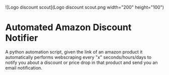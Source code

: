![Logo discount scout](Logo discount scout.png width="200" height="100")
# Automated Amazon Discount Notifier

A python automation script, given the link of an amazon product it automatically performs webscraping every "x" seconds/hours/days to notify you about a discount or price drop in that product and send you an email notification.
